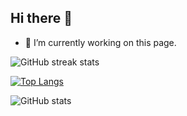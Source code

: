 ## Hi there 👋

- 🔭 I’m currently working on this page.

![GitHub streak stats](https://streak-stats.demolab.com/?user=nganbuiwx)  

[![Top Langs](https://github-readme-stats.vercel.app/api/top-langs/?username=nganbuiwx)](https://github.com/anuraghazra/github-readme-stats)

![GitHub stats](https://github-readme-stats.vercel.app/api?username=nganbuiwx&show_icons=true&count_private=true)  



